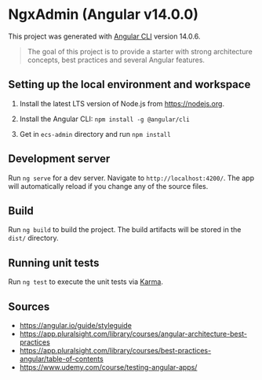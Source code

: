 # NgxAdmin (Angular v14.0.0)

This project was generated with [Angular CLI](https://github.com/angular/angular-cli) version 14.0.6.

> The goal of this project is to provide a starter with strong architecture concepts, best practices and several Angular features.

## Setting up the local environment and workspace

1. Install the latest LTS version of Node.js from https://nodejs.org.

1. Install the Angular CLI: `npm install -g @angular/cli`

1. Get in `ecs-admin` directory and run `npm install`

## Development server

Run `ng serve` for a dev server. Navigate to `http://localhost:4200/`. The app will automatically reload if you change any of the source files.

## Build

Run `ng build` to build the project. The build artifacts will be stored in the `dist/` directory.

## Running unit tests

Run `ng test` to execute the unit tests via [Karma](https://karma-runner.github.io).

## Sources

- https://angular.io/guide/styleguide
- https://app.pluralsight.com/library/courses/angular-architecture-best-practices
- https://app.pluralsight.com/library/courses/best-practices-angular/table-of-contents
- https://www.udemy.com/course/testing-angular-apps/
